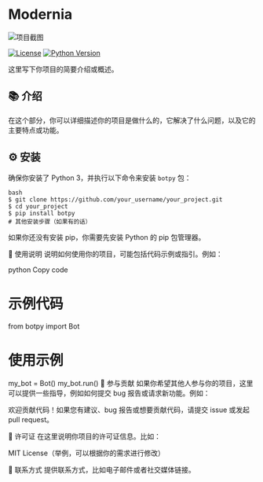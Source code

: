 # Modernia

![项目截图](url/to/your/image.png)

[![License](https://img.shields.io/badge/license-MIT-blue.svg)](https://github.com/your_username/your_project/blob/main/LICENSE)
[![Python Version](https://img.shields.io/badge/python-3.x-brightgreen.svg)](https://www.python.org/downloads/)

这里写下你项目的简要介绍或概述。

## 📚 介绍

在这个部分，你可以详细描述你的项目是做什么的，它解决了什么问题，以及它的主要特点或功能。

## ⚙️ 安装

确保你安装了 Python 3，并执行以下命令来安装 `botpy` 包：

```
bash
$ git clone https://github.com/your_username/your_project.git
$ cd your_project
$ pip install botpy
# 其他安装步骤（如果有的话）
```
如果你还没有安装 pip，你需要先安装 Python 的 pip 包管理器。

🚀 使用说明
说明如何使用你的项目，可能包括代码示例或指引。例如：

python
Copy code
# 示例代码
from botpy import Bot

# 使用示例
my_bot = Bot()
my_bot.run()
🤝 参与贡献
如果你希望其他人参与你的项目，这里可以提供一些指导，例如如何提交 bug 报告或请求新功能。例如：

欢迎贡献代码！如果您有建议、bug 报告或想要贡献代码，请提交 issue 或发起 pull request。

📝 许可证
在这里说明你项目的许可证信息。比如：

MIT License（举例，可以根据你的需求进行修改）

📧 联系方式
提供联系方式，比如电子邮件或者社交媒体链接。
